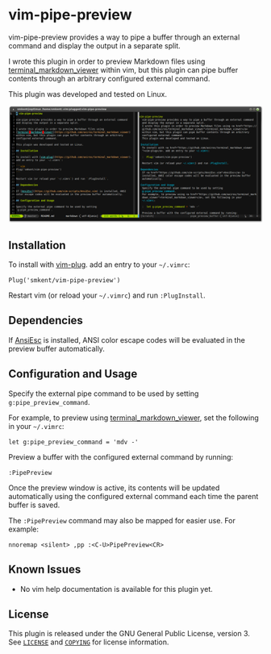 # vim-pipe-preview

vim-pipe-preview provides a way to pipe a buffer through an external command
and display the output in a separate split.

I wrote this plugin in order to preview Markdown files using
[terminal_markdown_viewer](https://github.com/axiros/terminal_markdown_viewer)
within vim, but this plugin can pipe buffer contents through an arbitrary
configured external command.

This plugin was developed and tested on Linux.

![](/img/screenshot.png)

## Installation

To install with [vim-plug](https://github.com/junegunn/vim-plug).
add an entry to your `~/.vimrc`:

```vim
Plug('smkent/vim-pipe-preview')
```

Restart vim (or reload your `~/.vimrc`) and run `:PlugInstall`.

## Dependencies

If [AnsiEsc](https://github.com/vim-scripts/AnsiEsc.vim) is installed, ANSI
color escape codes will be evaluated in the preview buffer automatically.

## Configuration and Usage

Specify the external pipe command to be used by setting
`g:pipe_preview_command`.

For example, to preview using
[terminal_markdown_viewer](https://github.com/axiros/terminal_markdown_viewer),
set the following in your `~/.vimrc`:

```vim
let g:pipe_preview_command = 'mdv -'
```

Preview a buffer with the configured external command by running:

```vim
:PipePreview
```

Once the preview window is active, its contents will be updated automatically
using the configured external command each time the parent buffer is saved.

The `:PipePreview` command may also be mapped for easier use. For example:

```vim
nnoremap <silent> ,pp :<C-U>PipePreview<CR>
```

## Known Issues

* No vim help documentation is available for this plugin yet.

## License

This plugin is released under the GNU General Public License, version 3. See
[`LICENSE`](/LICENSE) and [`COPYING`](/COPYING) for license information.
